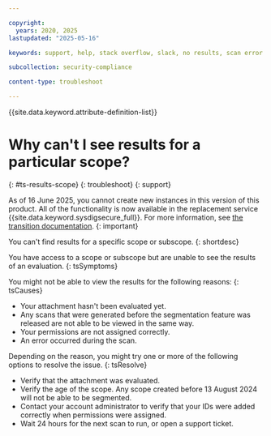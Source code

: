 ```yaml
---

copyright:
  years: 2020, 2025
lastupdated: "2025-05-16"

keywords: support, help, stack overflow, slack, no results, scan error

subcollection: security-compliance

content-type: troubleshoot

---
```


{{site.data.keyword.attribute-definition-list}}

# Why can't I see results for a particular scope?
{: #ts-results-scope}
{: troubleshoot}
{: support}



As of 16 June 2025, you cannot create new instances in this version of this product. All of the functionality is now available in the replacement service {{site.data.keyword.sysdigsecure_full}}. For more information, see [the transition documentation](/docs/security-compliance?topic=security-compliance-scc-transition). 
{: important}



You can't find results for a specific scope or subscope.
{: shortdesc}


You have access to a scope or subscope but are unable to see the results of an evaluation.
{: tsSymptoms}

You might not be able to view the results for the following reasons:
{: tsCauses}

* Your attachment hasn't been evaluated yet.
* Any scans that were generated before the segmentation feature was released are not able to be viewed in the same way.
* Your permissions are not assigned correctly.
* An error occurred during the scan.

Depending on the reason, you might try one or more of the following options to resolve the issue.
{: tsResolve}

* Verify that the attachment was evaluated.
* Verify the age of the scope. Any scope created before 13 August 2024 will not be able to be segmented.
* Contact your account administrator to verify that your IDs were added correctly when permissions were assigned.
* Wait 24 hours for the next scan to run, or open a support ticket.
